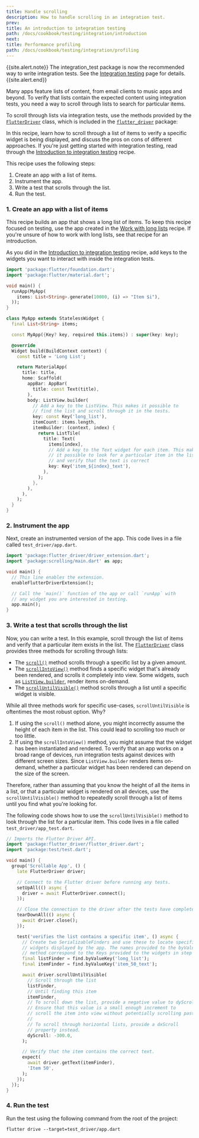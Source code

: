 ```yaml
---
title: Handle scrolling
description: How to handle scrolling in an integration test.
prev:
title: An introduction to integration testing
path: /docs/cookbook/testing/integration/introduction
next:
title: Performance profiling
path: /docs/cookbook/testing/integration/profiling
---
```


<?code-excerpt path-base="cookbook/testing/integration/scrolling/"?>

{{site.alert.note}}
The integration_test package is now the recommended way to write integration
tests. See the [Integration testing](/docs/testing/integration-tests/) page
for details.
{{site.alert.end}}

Many apps feature lists of content,
from email clients to music apps and beyond.
To verify that lists contain the expected content
using integration tests,
you need a way to scroll through lists to search for particular items.

To scroll through lists via integration tests,
use the methods provided by the [`FlutterDriver`][] class,
which is included in the [`flutter_driver`][] package:

In this recipe, learn how to scroll through a list of items to
verify a specific widget is being displayed, and discuss the pros on cons of
different approaches. If you're just getting started with integration testing,
read through the [Introduction to integration testing][] recipe.

This recipe uses the following steps:

1. Create an app with a list of items.
2. Instrument the app.
3. Write a test that scrolls through the list.
4. Run the test.

### 1. Create an app with a list of items

This recipe builds an app that shows a long list of items.
To keep this recipe focused on testing, use the app created in the
[Work with long lists][] recipe.
If you're unsure of how to work with long lists,
see that recipe for an introduction.

As you did in the [Introduction to integration testing][] recipe,
add keys to the widgets you want to interact with
inside the integration tests.

<?code-excerpt "lib/main.dart"?>
```dart
import 'package:flutter/foundation.dart';
import 'package:flutter/material.dart';

void main() {
  runApp(MyApp(
    items: List<String>.generate(10000, (i) => "Item $i"),
  ));
}

class MyApp extends StatelessWidget {
  final List<String> items;

  const MyApp({Key? key, required this.items}) : super(key: key);

  @override
  Widget build(BuildContext context) {
    const title = 'Long List';

    return MaterialApp(
      title: title,
      home: Scaffold(
        appBar: AppBar(
          title: const Text(title),
        ),
        body: ListView.builder(
          // Add a key to the ListView. This makes it possible to
          // find the list and scroll through it in the tests.
          key: const Key('long_list'),
          itemCount: items.length,
          itemBuilder: (context, index) {
            return ListTile(
              title: Text(
                items[index],
                // Add a key to the Text widget for each item. This makes
                // it possible to look for a particular item in the list
                // and verify that the text is correct
                key: Key('item_${index}_text'),
              ),
            );
          },
        ),
      ),
    );
  }
}
```

### 2. Instrument the app

Next, create an instrumented version of the app. This code lives
in a file called `test_driver/app.dart`.

<?code-excerpt "test_driver/app.dart"?>
```dart
import 'package:flutter_driver/driver_extension.dart';
import 'package:scrolling/main.dart' as app;

void main() {
  // This line enables the extension.
  enableFlutterDriverExtension();

  // Call the `main()` function of the app or call `runApp` with
  // any widget you are interested in testing.
  app.main();
}
```

### 3. Write a test that scrolls through the list

Now, you can write a test. In this example, scroll through the list
of items and verify that a particular item exists in the list.
The [`FlutterDriver`][] class provides three methods for
scrolling through lists:

* The [`scroll()`][] method scrolls through
  a specific list by a given amount.
* The [`scrollIntoView()`][] method finds a
  specific widget that's already been rendered,
  and scrolls it completely into view.
  Some widgets, such as [`ListView.builder`][],
  render items on-demand.
* The [`scrollUntilVisible()`][] method scrolls
  through a list until a specific widget is visible.

While all three methods work for specific use-cases,
`scrollUntilVisible` is oftentimes the most robust option. Why?

1. If using the `scroll()` method alone, you might incorrectly assume
   the height of each item in the list. This could lead to scrolling
   too much or too little.
2. If using the `scrollIntoView()` method, you might assume that the
   widget has been instantiated and rendered. To verify that an app
   works on a broad range of devices, run integration tests against
   devices with different screen sizes. Since `ListView.builder`
   renders items on-demand, whether a particular widget has been
   rendered can depend on the size of the screen.

Therefore, rather than assuming that you know the height of all the items
in a list, or that a particular widget is rendered on all devices,
use the `scrollUntilVisible()` method to repeatedly scroll through
a list of items until you find what you're looking for.

The following code shows how to use the `scrollUntilVisible()` method
to look through the list for a particular item. This code lives in a
file called `test_driver/app_test.dart`.

<?code-excerpt "test_driver/app_test.dart"?>
```dart
// Imports the Flutter Driver API.
import 'package:flutter_driver/flutter_driver.dart';
import 'package:test/test.dart';

void main() {
  group('Scrollable App', () {
    late FlutterDriver driver;

    // Connect to the Flutter driver before running any tests.
    setUpAll(() async {
      driver = await FlutterDriver.connect();
    });

    // Close the connection to the driver after the tests have completed.
    tearDownAll(() async {
      await driver.close();
    });

    test('verifies the list contains a specific item', () async {
      // Create two SerializableFinders and use these to locate specific
      // widgets displayed by the app. The names provided to the byValueKey
      // method correspond to the Keys provided to the widgets in step 1.
      final listFinder = find.byValueKey('long_list');
      final itemFinder = find.byValueKey('item_50_text');

      await driver.scrollUntilVisible(
        // Scroll through the list
        listFinder,
        // Until finding this item
        itemFinder,
        // To scroll down the list, provide a negative value to dyScroll.
        // Ensure that this value is a small enough increment to
        // scroll the item into view without potentially scrolling past it.
        //
        // To scroll through horizontal lists, provide a dxScroll
        // property instead.
        dyScroll: -300.0,
      );

      // Verify that the item contains the correct text.
      expect(
        await driver.getText(itemFinder),
        'Item 50',
      );
    });
  });
}
```

### 4. Run the test

Run the test using the following command from the root of the project:

```
flutter drive --target=test_driver/app.dart
```


[`flutter_driver`]: {{site.api}}/flutter/flutter_driver/flutter_driver-library.html
[`FlutterDriver`]: {{site.api}}/flutter/flutter_driver/FlutterDriver-class.html
[Introduction to integration testing]: /docs/cookbook/testing/integration
[`ListView.builder`]: {{site.api}}/flutter/widgets/ListView/ListView.builder.html
[`scroll()`]: {{site.api}}/flutter/flutter_driver/FlutterDriver/scroll.html
[`scrollIntoView()`]: {{site.api}}/flutter/flutter_driver/FlutterDriver/scrollIntoView.html
[`scrollUntilVisible()`]: {{site.api}}/flutter/flutter_driver/FlutterDriver/scrollUntilVisible.html
[Work with long lists]: /docs/cookbook/lists/long-lists
